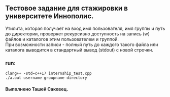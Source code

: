 ## Тестовое задание для стажировки в университете Иннополис.

Утилита, которая получает на вход имя пользователя, имя группы и путь до директории, проверяет рекурсивно доступность на запись (w) файлов и каталогов этим пользователем и группой.  
При возможности записи - полный путь до каждого такого файла или каталога выводится в стандартный вывод (stdout) с новой строчки.

### run:
```
clang++ -std=c++17 internship_test.cpp
./a.out username groupname directory
```

#### Выполнено Ташей Саковец.
